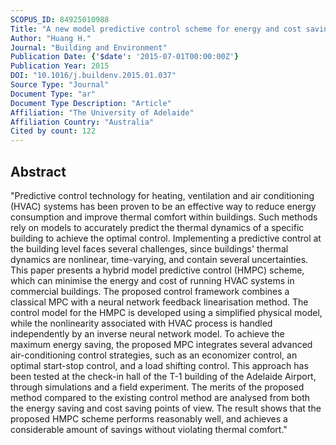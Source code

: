 ```yaml
---
SCOPUS_ID: 84925010988
Title: "A new model predictive control scheme for energy and cost savings in commercial buildings: An airport terminal building case study"
Author: "Huang H."
Journal: "Building and Environment"
Publication Date: {'$date': '2015-07-01T00:00:00Z'}
Publication Year: 2015
DOI: "10.1016/j.buildenv.2015.01.037"
Source Type: "Journal"
Document Type: "ar"
Document Type Description: "Article"
Affiliation: "The University of Adelaide"
Affiliation Country: "Australia"
Cited by count: 122
---
```


## Abstract
"Predictive control technology for heating, ventilation and air conditioning (HVAC) systems has been proven to be an effective way to reduce energy consumption and improve thermal comfort within buildings. Such methods rely on models to accurately predict the thermal dynamics of a specific building to achieve the optimal control. Implementing a predictive control at the building level faces several challenges, since buildings' thermal dynamics are nonlinear, time-varying, and contain several uncertainties. This paper presents a hybrid model predictive control (HMPC) scheme, which can minimise the energy and cost of running HVAC systems in commercial buildings. The proposed control framework combines a classical MPC with a neural network feedback linearisation method. The control model for the HMPC is developed using a simplified physical model, while the nonlinearity associated with HVAC process is handled independently by an inverse neural network model. To achieve the maximum energy saving, the proposed MPC integrates several advanced air-conditioning control strategies, such as an economizer control, an optimal start-stop control, and a load shifting control. This approach has been tested at the check-in hall of the T-1 building of the Adelaide Airport, through simulations and a field experiment. The merits of the proposed method compared to the existing control method are analysed from both the energy saving and cost saving points of view. The result shows that the proposed HMPC scheme performs reasonably well, and achieves a considerable amount of savings without violating thermal comfort."
